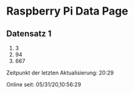 
# Raspberry Pi Data Page
## Datensatz 1
1. 3
2. 94
3. 667

Zeitpunkt der letzten Aktualisierung: 20:29

Online seit: 05/31/20,10:56:29
    